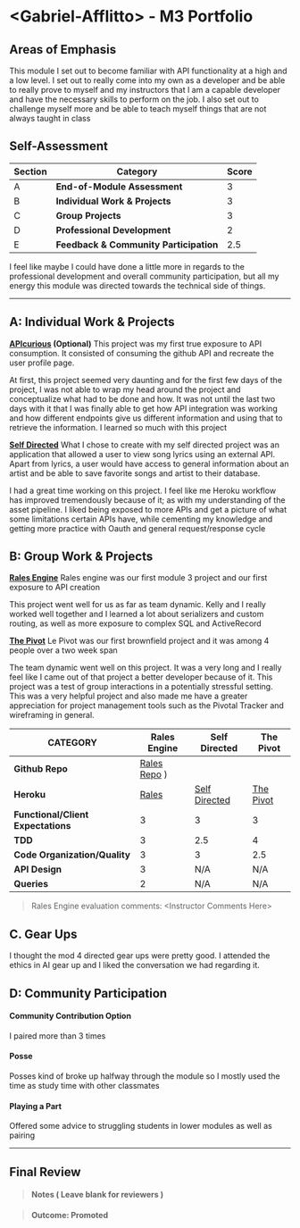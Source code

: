 # \<Gabriel-Afflitto> - M3 Portfolio

## Areas of Emphasis

  This module I set out to become familiar with API functionality at a high and a low level.
  I set out to really come into my own as a developer and be able to really prove to myself and my instructors that I am a capable developer and have the necessary skills to perform on the job.
  I also set out to challenge myself more and be able to teach myself things that are not always taught in class

## Self-Assessment

| Section | Category | Score |
| --- | ----- | --- |
| A | **End-of-Module Assessment** | 3 |
| B | **Individual Work & Projects** | 3 |
| C | **Group Projects** | 3 |
| D | **Professional Development** | 2 |
| E | **Feedback & Community Participation** | 2.5 |

  I feel like maybe I could have done a little more in regards to the professional development and overall community participation, but all my energy this module was directed towards the technical
  side of things.

-----------------------

## A: Individual Work & Projects

 **[APIcurious](http://backend.turing.io/module3/projects/apicurious) (Optional)**
  This project was my first true exposure to API consumption. It consisted of consuming
  the github API and recreate the user profile page.

  At first, this project seemed very daunting and for the first few days of the project,
  I was not able to wrap my head around the project and conceptualize what had to be done and how.
  It was not until the last two days with it that I was finally able to get how API integration was working and how different endpoints give us different information and using that to retrieve
  the information. I learned so much with this project

 **[Self Directed](http://backend.turing.io/module3/projects/self_directed_project)**
 What I chose to create with my self directed project was an application that allowed a user to view song lyrics using an external API. Apart from lyrics, a user would have access to general information about an artist and be able to save favorite songs and artist to their database.

 I had a great time working on this project. I feel like me Heroku workflow has improved tremendously because of it; as with my understanding of the asset pipeline. I liked being
  exposed to more APIs and get a picture of what some limitations certain APIs have, while cementing my knowledge and getting more practice with Oauth and general request/response cycle


## B: Group Work & Projects

 **[Rales Engine](http://backend.turing.io/module3/projects/rails_engine)**
Rales engine was our first module 3 project and our first exposure to API creation

This project went well for us as far as team dynamic. Kelly and I really worked well together and I learned a lot about serializers and custom routing, as well as more exposure to complex SQL and ActiveRecord

 **[The Pivot](http://backend.turing.io/module3/projects/the_pivot)**
Le Pivot was our first brownfield project and it was among 4 people over a two week span

The team dynamic went well on this project. It was a very long and I really feel like I came out of that project a better developer because of it. This project was a test of group interactions in a potentially stressful setting. This was a very helpful project and also made me have a greater appreciation for project management tools such as the Pivotal Tracker and wireframing in general.

| CATEGORY | Rales Engine | Self Directed | The Pivot |
| --- | --- | --- | --- |
| **Github Repo** | [Rales Repo](https://github.com/kelleyjenkins/rails_engine) ) |
| **Heroku** | [Rales](https://) | [Self Directed](https://rocky-citadel-46322.herokuapp.com/) | [The Pivot](https://found-sound.herokuapp.com/) |
| **Functional/Client Expectations** | 3 | 3 | 3 |
| **TDD** | 3 | 2.5 | 4 |
| **Code Organization/Quality** | 3 | 3 | 2.5 |
| **API Design** | 3 | N/A | N/A |
| **Queries** | 2 | N/A | N/A |

> Rales Engine evaluation comments:
\<Instructor Comments Here>

## C. **Gear Ups**

I thought the mod 4 directed gear ups were pretty good. I attended the ethics in AI gear up and I liked the conversation we had regarding it.

## D: Community Participation

#### **Community Contribution Option**
I paired more than 3 times

#### **Posse**
  Posses kind of broke up halfway through the module so I mostly used the time as study time with
  other classmates
#### **Playing a Part**

Offered some advice to struggling students in lower modules as well as pairing

------------------

## Final Review

> #### Notes ( Leave blank for reviewers )

> #### Outcome: Promoted
